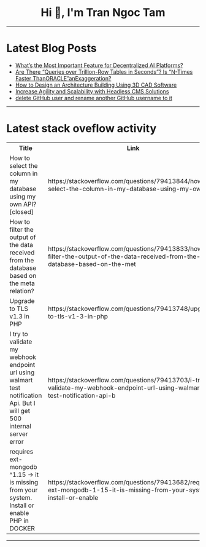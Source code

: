 <h1 align="center">Hi 👋, I'm Tran Ngoc Tam</h1>

---

# Latest Blog Posts 
<!-- BLOG-POST-LIST:START -->
- [What’s the Most Important Feature for Decentralized AI Platforms?](https://dev.to/neurolov_ai_/whats-the-most-important-feature-for-decentralized-ai-platforms-7e)
- [Are There “Queries over Trillion-Row Tables in Seconds”? Is “N-Times Faster ThanORACLE”anExaggeration?](https://dev.to/esproc_spl/are-there-queries-over-trillion-row-tables-in-seconds-is-n-times-faster-than-oracle-an-577f)
- [How to Design an Architecture Building Using 3D CAD Software](https://dev.to/julia970/how-to-design-an-architecture-building-using-3d-cad-software-2k8h)
- [Increase Agility and Scalability with Headless CMS Solutions](https://dev.to/nakiboddin_saiyad_5de3e06/increase-agility-and-scalability-with-headless-cms-solutions-3en5)
- [delete GitHub user and rename another GitHub username to it](https://dev.to/shaunthegeek/delete-github-user-and-rename-another-github-username-to-it-22ol)
<!-- BLOG-POST-LIST:END -->

---

# Latest stack oveflow activity
<table>
  <tr><th>Title</th><th>Link</th></tr>
  <!-- STACKOVERFLOW:START --><tr><td>How to select the column in my database using my own API? [closed]</td><td>https://stackoverflow.com/questions/79413844/how-to-select-the-column-in-my-database-using-my-own-api</td></tr><tr><td>How to filter the output of the data received from the database based on the meta relation?</td><td>https://stackoverflow.com/questions/79413833/how-to-filter-the-output-of-the-data-received-from-the-database-based-on-the-met</td></tr><tr><td>Upgrade to TLS v1.3 in PHP</td><td>https://stackoverflow.com/questions/79413748/upgrade-to-tls-v1-3-in-php</td></tr><tr><td>I try to validate my webhook endpoint url using walmart test notification Api. But I will get 500 internal server error</td><td>https://stackoverflow.com/questions/79413703/i-try-to-validate-my-webhook-endpoint-url-using-walmart-test-notification-api-b</td></tr><tr><td>requires ext-mongodb ^1.15 -&gt; it is missing from your system. Install or enable PHP in DOCKER</td><td>https://stackoverflow.com/questions/79413682/requires-ext-mongodb-1-15-it-is-missing-from-your-system-install-or-enable</td></tr><!-- STACKOVERFLOW:END -->
</table>

---


